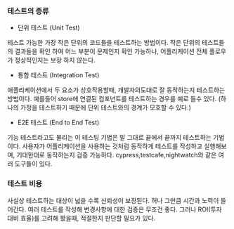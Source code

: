 ### 테스트의 종류

- 단위 테스트 (Unit Test)

테스트 가능한 가장 작은 단위의 코드들을 테스트하는 방법이다.
작은 단위의 테스트들의 결과들을 확인 하여 어느 부분이 문제인지 확인 가능하나, 어플리케이션 전체 플로우가 정상적인지는 보장 하지 않는다. 

- 통합 테스트 (Integration Test)

애플리케이션에서 두 요소가 상호작용할때, 개발자의도대로 잘 동작하는지 테스트하는 방법이다.
예를들어 store에 연결된 컴포넌트를 테스트하는 경우를 예로 들수 있다.
(하나의 가정을 테스트하기 때문에 단위 테스트와의 경계가 모호할 수 있다.)

- E2E 테스트 (End to End Test)

기능 테스트라고도 불리는 이 테스팅 기법은 말 그대로 끝에서 끝까지 테스트하는 기법이다. 사용자가 어플리케이션을 사용하는 것처럼 동작하게 테스트를 작성하고 실행해보며, 기대한대로 동작하는지 검증 가능하다.
cypress,testcafe,nightwatch와 같은 여러 도구들이 있다.


### 테스트 비용 

사실상 테스트하는 대상이 넓을 수록 신뢰성이 보장된다. 허나 그만큼 시간과 노력이 들어간다. 여러 테스트를 작성해 변경사항에 대한 검증은 무조건 좋다. 그러나 ROI(투자 대비 효율)를 고려해 봤을때, 적절한지 판단할 필요가 있다.

